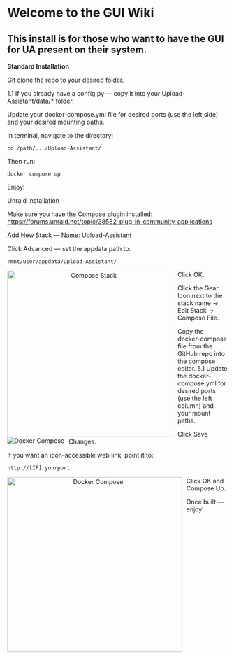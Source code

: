 
# Welcome to the GUI Wiki

This install is for those who want to have the GUI for UA present on their system.
-
**Standard Installation**

Git clone the repo to your desired folder.

1.1 If you already have a config.py — copy it into your Upload-Assistant/data/* folder.

Update your docker-compose.yml file for desired ports (use the left side) and your desired mounting paths.

In terminal, navigate to the directory:

    cd /path/.../Upload-Assistant/

Then run:

    docker compose up

Enjoy!

Unraid Installation

Make sure you have the Compose plugin installed:
https://forums.unraid.net/topic/38582-plug-in-community-applications

Add New Stack — Name: Upload-Assistant

Click Advanced — set the appdata path to:

    /mnt/user/appdata/Upload-Assistant/
<center> <img src="https://i.ibb.co/zLhG3n6/Picture3.png"  
alt="Compose Stack"  width="380"
style="float: left; margin-right: 10px;" /></center>

Click OK.

Click the Gear Icon next to the stack name → Edit Stack → Compose File.

Copy the docker-compose file from the GitHub repo into the compose editor.
5.1 Update the docker-compose.yml for desired ports (use the left column) and your mount paths.
<center> <img src="https://i.ibb.co/fGxKcJbP/Picture1.png.png"  
alt="Docker Compose"  width=auto
style="float: left; margin-right: 10px;" /></center>

Click Save Changes.

If you want an icon-accessible web link, point it to:

    http://[IP]:yourport
<center> <img src="https://i.ibb.co/SWkSypB/Picture2.png"  
alt="Docker Compose"  width="400"
style="float: left; margin-right: 10px; size: 300px;" /></center>

Click OK and Compose Up.

Once built — enjoy!
